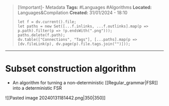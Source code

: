 > [!important]- Metadata
> **Tags:** #Languages #Algorithms 
> **Located:** Languages&Compilation
> **Created:** 31/01/2024 - 18:10
> ```dataviewjs
> let f = dv.current().file;
> let paths = new Set([...f.inlinks, ...f.outlinks].map(p => p.path).filter(p => !p.endsWith(".png")));
> paths.delete(f.path);
> dv.table(["Connections", "Tags"], [...paths].map(p => [dv.fileLink(p), dv.page(p).file.tags.join("")]));
> ```

___
# Subset construction algorithm
- An algorithm for turning a non-deterministic [[Regular_grammar|FSR]] into a deterministic FSR

![[Pasted image 20240131181442.png|350|350]]